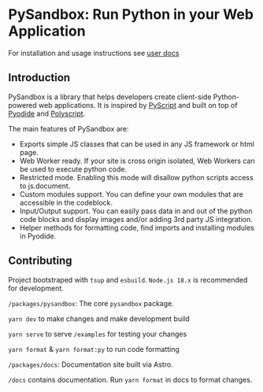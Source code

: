 # PySandbox: Run Python in your Web Application

For installation and usage instructions see [user docs](https://bugzpodder.github.io/pysandbox)

## Introduction

PySandbox is a library that helps developers create client-side Python-powered web applications. It is inspired by [PyScript](https://github.com/pyscript/pyscript) and built on top of [Pyodide](https://github.com/pyodide/pyodide) and [Polyscript](https://github.com/pyscript/polyscript).

The main features of PySandbox are:

- Exports simple JS classes that can be used in any JS framework or html page.
- Web Worker ready. If your site is cross origin isolated, Web Workers can be used to execute python code.
- Restricted mode. Enabling this mode will disallow python scripts access to js.document.
- Custom modules support. You can define your own modules that are accessible in the codeblock.
- Input/Output support. You can easily pass data in and out of the python code blocks and display images and/or adding 3rd party JS integration.
- Helper methods for formatting code, find imports and installing modules in Pyodide.

## Contributing

Project bootstraped with `tsup` and `esbuild`. `Node.js 18.x` is recommended for development.

`/packages/pysandbox`: The core `pysandbox` package.

`yarn dev` to make changes and make development build

`yarn serve` to serve `/examples` for testing your changes

`yarn format` & `yarn format:py` to run code formatting

`/packages/docs`: Documentation site built via Astro.

`/docs` contains documentation. Run `yarn format` in docs to format changes.
